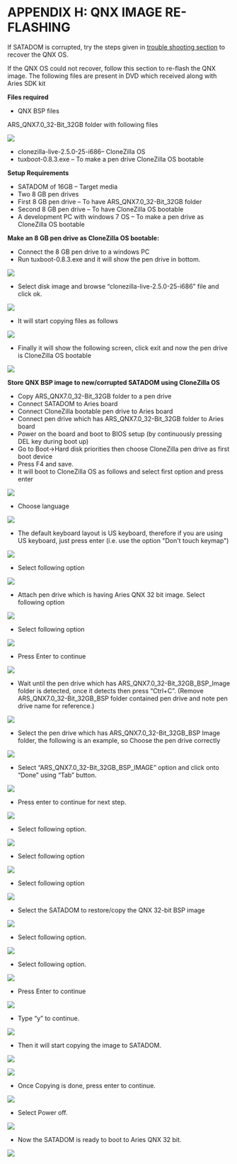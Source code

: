# APPENDIX H: QNX IMAGE RE-FLASHING

If SATADOM is corrupted, try the steps given in [trouble shooting section](6.-troubleshooting/) to recover the QNX OS.

If the QNX OS could not recover, follow this section to re-flash the QNX image. The following files are present in DVD which received along with Aries SDK kit

**Files required**

* QNX BSP files

ARS\_QNX7.0\_32-Bit\_32GB folder with following files

![](../../../.gitbook/assets/49.png)

* clonezilla-live-2.5.0-25-i686– CloneZilla OS
* tuxboot-0.8.3.exe – To make a pen drive CloneZilla OS bootable

**Setup Requirements**

* SATADOM of 16GB – Target media
* Two 8 GB pen drives
* First 8 GB pen drive – To have ARS\_QNX7.0\_32-Bit\_32GB folder
* Second 8 GB pen drive – To have CloneZilla OS bootable
* A development PC with windows 7 OS – To make a pen drive as CloneZilla OS bootable

**Make an 8 GB pen drive as CloneZilla OS bootable:**

* Connect the 8 GB pen drive to a windows PC
* Run tuxboot-0.8.3.exe and it will show the pen drive in bottom.

![](../../../.gitbook/assets/image%20%2811%29.png)

* Select disk image and browse “clonezilla-live-2.5.0-25-i686” file and click ok.

![](../../../.gitbook/assets/image%20%2831%29.png)

* It will start copying files as follows

![](../../../.gitbook/assets/image%20%2852%29.png)

* Finally it will show the following screen, click exit and now the pen drive is CloneZilla OS bootable

![](../../../.gitbook/assets/image%20%2829%29.png)

**Store QNX BSP image to new/corrupted SATADOM using CloneZilla OS**

* Copy ARS\_QNX7.0\_32-Bit\_32GB folder to a pen drive
* Connect SATADOM to Aries board
* Connect CloneZilla bootable pen drive to Aries board
* Connect pen drive which has ARS\_QNX7.0\_32-Bit\_32GB folder to Aries board
* Power on the board and boot to BIOS setup \(by continuously pressing DEL key during boot up\)
* Go to Boot-&gt;Hard disk priorities then choose CloneZilla pen drive as first boot device
* Press F4 and save.
* It will boot to CloneZilla OS as follows and select first option and press enter

![](../../../.gitbook/assets/55.jpeg)

* Choose language

![](../../../.gitbook/assets/56.jpeg)

* The default keyboard layout is US keyboard, therefore if you are using US keyboard, just press enter \(i.e. use the option "Don't touch keymap"\)

![](../../../.gitbook/assets/57.png)

* Select following option

![](../../../.gitbook/assets/58%20%281%29.png)

* Attach pen drive which is having Aries QNX 32 bit image. Select following option

![](../../../.gitbook/assets/59.jpeg)

* Select following option

![](../../../.gitbook/assets/60.jpeg)

* Press Enter to continue

![](../../../.gitbook/assets/61.jpeg)

* Wait until the pen drive which has ARS\_QNX7.0\_32-Bit\_32GB\_BSP\_Image folder is detected, once it detects then press “Ctrl+C”. \(Remove ARS\_QNX7.0\_32-Bit\_32GB\_BSP folder contained pen drive and note pen drive name for reference.\)

![](../../../.gitbook/assets/62.jpeg)

* Select the pen drive which has ARS\_QNX7.0\_32-Bit\_32GB\_BSP Image folder, the following is an example, so Choose the pen drive correctly

![](../../../.gitbook/assets/63%20%281%29.jpeg)

* Select “ARS\_QNX7.0\_32-Bit\_32GB\_BSP\_IMAGE” option and click onto “Done” using “Tab” button.

![](../../../.gitbook/assets/64.jpeg)

* Press enter to continue for next step.

![](../../../.gitbook/assets/65.jpeg)

* Select following option.

![](../../../.gitbook/assets/66.png)

* Select following option

![](../../../.gitbook/assets/67.png)

* Select following option

![](../../../.gitbook/assets/68.jpeg)

* Select the SATADOM to restore/copy the QNX 32-bit BSP image

![](../../../.gitbook/assets/69.jpeg)

* Select following option.

![](../../../.gitbook/assets/70%20%281%29.jpeg)

* Select following option.

![](../../../.gitbook/assets/71%20%281%29.jpeg)

* Press Enter to continue

![](../../../.gitbook/assets/72.jpeg)

* Type “y” to continue.

![](../../../.gitbook/assets/73%20%281%29.jpeg)

* Then it will start copying the image to SATADOM.

![](../../../.gitbook/assets/74%20%281%29.jpeg)

![](../../../.gitbook/assets/75.png)

* Once Copying is done, press enter to continue.

![](../../../.gitbook/assets/76%20%281%29.jpeg)

* Select Power off.

![](../../../.gitbook/assets/77.png)

* Now the SATADOM is ready to boot to Aries QNX 32 bit.

![](../../../.gitbook/assets/78%20%281%29.jpeg)


